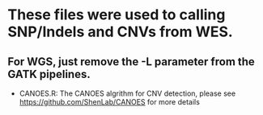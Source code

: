 # These files were used to calling SNP/Indels and CNVs from WES. 
## For WGS, just remove the -L parameter from the GATK pipelines.

- CANOES.R: The CANOES algrithm for CNV detection, please see https://github.com/ShenLab/CANOES for more details
